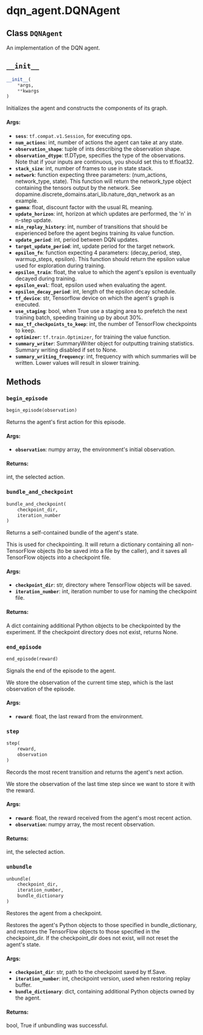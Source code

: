 <div itemscope itemtype="http://developers.google.com/ReferenceObject">
<meta itemprop="name" content="dqn_agent.DQNAgent" />
<meta itemprop="path" content="Stable" />
<meta itemprop="property" content="__init__"/>
<meta itemprop="property" content="begin_episode"/>
<meta itemprop="property" content="bundle_and_checkpoint"/>
<meta itemprop="property" content="end_episode"/>
<meta itemprop="property" content="step"/>
<meta itemprop="property" content="unbundle"/>
</div>

# dqn_agent.DQNAgent

## Class `DQNAgent`

An implementation of the DQN agent.

<h2 id="__init__"><code>__init__</code></h2>

```python
__init__(
    *args,
    **kwargs
)
```

Initializes the agent and constructs the components of its graph.

#### Args:

*   <b>`sess`</b>: `tf.compat.v1.Session`, for executing ops.
*   <b>`num_actions`</b>: int, number of actions the agent can take at any
    state.
*   <b>`observation_shape`</b>: tuple of ints describing the observation shape.
*   <b>`observation_dtype`</b>: tf.DType, specifies the type of the
    observations. Note that if your inputs are continuous, you should set this
    to tf.float32.
*   <b>`stack_size`</b>: int, number of frames to use in state stack.
*   <b>`network`</b>: function expecting three parameters: (num_actions,
    network_type, state). This function will return the network_type object
    containing the tensors output by the network. See
    dopamine.discrete_domains.atari_lib.nature_dqn_network as an example.
*   <b>`gamma`</b>: float, discount factor with the usual RL meaning.
*   <b>`update_horizon`</b>: int, horizon at which updates are performed, the
    'n' in n-step update.
*   <b>`min_replay_history`</b>: int, number of transitions that should be
    experienced before the agent begins training its value function.
*   <b>`update_period`</b>: int, period between DQN updates.
*   <b>`target_update_period`</b>: int, update period for the target network.
*   <b>`epsilon_fn`</b>: function expecting 4 parameters: (decay_period, step,
    warmup_steps, epsilon). This function should return the epsilon value used
    for exploration during training.
*   <b>`epsilon_train`</b>: float, the value to which the agent's epsilon is
    eventually decayed during training.
*   <b>`epsilon_eval`</b>: float, epsilon used when evaluating the agent.
*   <b>`epsilon_decay_period`</b>: int, length of the epsilon decay schedule.
*   <b>`tf_device`</b>: str, Tensorflow device on which the agent's graph is
    executed.
*   <b>`use_staging`</b>: bool, when True use a staging area to prefetch the
    next training batch, speeding training up by about 30%.
*   <b>`max_tf_checkpoints_to_keep`</b>: int, the number of TensorFlow
    checkpoints to keep.
*   <b>`optimizer`</b>: `tf.train.Optimizer`, for training the value function.
*   <b>`summary_writer`</b>: SummaryWriter object for outputting training
    statistics. Summary writing disabled if set to None.
*   <b>`summary_writing_frequency`</b>: int, frequency with which summaries will
    be written. Lower values will result in slower training.

## Methods

<h3 id="begin_episode"><code>begin_episode</code></h3>

```python
begin_episode(observation)
```

Returns the agent's first action for this episode.

#### Args:

*   <b>`observation`</b>: numpy array, the environment's initial observation.

#### Returns:

int, the selected action.

<h3 id="bundle_and_checkpoint"><code>bundle_and_checkpoint</code></h3>

```python
bundle_and_checkpoint(
    checkpoint_dir,
    iteration_number
)
```

Returns a self-contained bundle of the agent's state.

This is used for checkpointing. It will return a dictionary containing all
non-TensorFlow objects (to be saved into a file by the caller), and it saves all
TensorFlow objects into a checkpoint file.

#### Args:

*   <b>`checkpoint_dir`</b>: str, directory where TensorFlow objects will be
    saved.
*   <b>`iteration_number`</b>: int, iteration number to use for naming the
    checkpoint file.

#### Returns:

A dict containing additional Python objects to be checkpointed by the
experiment. If the checkpoint directory does not exist, returns None.

<h3 id="end_episode"><code>end_episode</code></h3>

```python
end_episode(reward)
```

Signals the end of the episode to the agent.

We store the observation of the current time step, which is the last observation
of the episode.

#### Args:

*   <b>`reward`</b>: float, the last reward from the environment.

<h3 id="step"><code>step</code></h3>

```python
step(
    reward,
    observation
)
```

Records the most recent transition and returns the agent's next action.

We store the observation of the last time step since we want to store it with
the reward.

#### Args:

*   <b>`reward`</b>: float, the reward received from the agent's most recent
    action.
*   <b>`observation`</b>: numpy array, the most recent observation.

#### Returns:

int, the selected action.

<h3 id="unbundle"><code>unbundle</code></h3>

```python
unbundle(
    checkpoint_dir,
    iteration_number,
    bundle_dictionary
)
```

Restores the agent from a checkpoint.

Restores the agent's Python objects to those specified in bundle_dictionary, and
restores the TensorFlow objects to those specified in the checkpoint_dir. If the
checkpoint_dir does not exist, will not reset the agent's state.

#### Args:

*   <b>`checkpoint_dir`</b>: str, path to the checkpoint saved by tf.Save.
*   <b>`iteration_number`</b>: int, checkpoint version, used when restoring
    replay buffer.
*   <b>`bundle_dictionary`</b>: dict, containing additional Python objects owned
    by the agent.

#### Returns:

bool, True if unbundling was successful.
